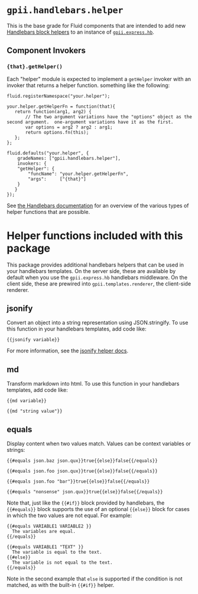 # `gpii.handlebars.helper`

This is the base grade for Fluid components that are intended to add new [Handlebars block helpers](http://handlebarsjs.com/block_helpers.html)
to an instance of [`gpii.express.hb`](handlebars.md).

## Component Invokers

### `{that}.getHelper()`

Each "helper" module is expected to implement a `getHelper` invoker with an invoker that returns a helper function. something like the following:

```
fluid.registerNamespace("your.helper");

your.helper.getHelperFn = function(that){
   return function(arg1, arg2) {
       // The two argument variations have the "options" object as the second argument.  one-argument variations have it as the first.
       var options = arg2 ? arg2 : arg1;
       return options.fn(this);
   };
};

fluid.defaults("your.helper", {
    gradeNames: ["gpii.handlebars.helper"],
    invokers: {
    "getHelper": {
        "funcName": "your.helper.getHelperFn",
        "args":     ["{that}"]
    }
   }
});
```

See [the Handlebars documentation](http:handlebarsjs.com/block_helpers.html) for an overview of the various types of 
helper functions that are possible.

# Helper functions included with this package

This package provides additional handlebars helpers that can be used in your handlebars templates.  On the server side,
these are available by default when you use the `gpii.express.hb` handlebars middleware.  On the client side, these are
prewired into `gpii.templates.renderer`, the client-side renderer.

## jsonify

Convert an object into a string representation using JSON.stringify.  To use this function in your handlebars templates, add code like:

```
{{jsonify variable}}
```

For more information, see the [jsonify helper docs](jsonifyHelper.md).

## md

Transform markdown into html.  To use this function in your handlebars templates, add code like:

```
{{md variable}}

{{md "string value"}}
```

## equals

Display content when two values match.  Values can be context variables or strings:

```
{{#equals json.baz json.qux}}true{{else}}false{{/equals}}

{{#equals json.foo json.qux}}true{{else}}false{{/equals}}

{{#equals json.foo "bar"}}true{{else}}false{{/equals}}

{{#equals "nonsense" json.qux}}true{{else}}false{{/equals}}
```

Note that, just like the `{{#if}}` block provided by handlebars, the `{{#equals}}` block supports the use of an optional
`{{else}}` block for cases in which the two values are not equal. For example:

```
{{#equals VARIABLE1 VARIABLE2 }}
  The variables are equal.
{{/equals}}

{{#equals VARIABLE1 "TEXT" }}
  The variable is equal to the text.
{{#else}}
  The variable is not equal to the text.
{{/equals}}
```

Note in the second example that `else` is supported if the condition is not matched, as with the built-in `{{#if}}` helper.


